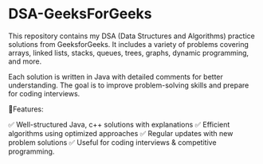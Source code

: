 

 # DSA-GeeksForGeeks
This repository contains my DSA (Data Structures and Algorithms) practice solutions from GeeksforGeeks. It includes a variety of problems covering arrays, linked lists, stacks, queues, trees, graphs, dynamic programming, and more.

Each solution is written in Java with detailed comments for better understanding. The goal is to improve problem-solving skills and prepare for coding interviews.


🔹Features:

✅ Well-structured Java, c++ solutions with explanations
✅ Efficient algorithms using optimized approaches
✅ Regular updates with new problem solutions
✅ Useful for coding interviews & competitive programming.
